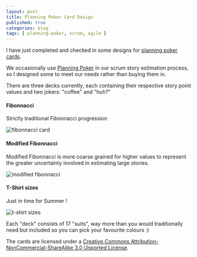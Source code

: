 ```yaml
---
layout: post
title: Planning Poker Card Design
published: true
categories: blog
tags: [ planning-poker, scrum, agile ]
---
```


I have just completed and checked in some designs for 
[planning poker cards](https://github.com/deejaygraham/PlanningPoker/).

We occasionally use [Planning Poker](https://en.wikipedia.org/wiki/Planning_poker) 
in our scrum story estimation process, so I designed some to meet our needs 
rather than buying them in.

There are three decks currently, each containing their respective story point 
values and two jokers: "coffee" and "huh?"


#### Fibonnacci

Strictly traditional Fibonnacci progression

![fibonnacci card](/img/posts/planning-poker-cards/poker-card-fibonnacci-question.png "Fibonnacci")


#### Modified Fibonnacci

Modified Fibonnacci is more coarse grained for higher values to represent 
the greater uncertainty involved in estimating large stories.

![modified fibonnacci](/img/posts/planning-poker-cards/poker-card-modified-fibonnacci-20.png "Modified Fibonnacci")


#### T-Shirt sizes

Just in time for Summer !

![t-shirt sizes](/img/posts/planning-poker-cards/poker-card-tshirt-xs.png "T-Shirts")

Each "deck" consists of 17 "suits", way more than you would traditionally 
need but included so you can pick your favourite colours :) 

The cards are licensed under a [Creative Commons Attribution-NonCommercial-ShareAlike 3.0 Unported License](http://creativecommons.org/licenses/by-nc-sa/3.0/).
